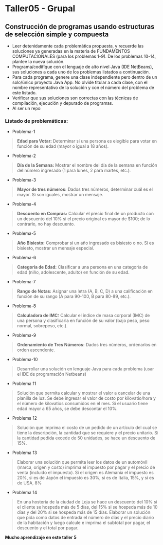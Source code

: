 # Taller05 - Grupal

## Construcción de programas usando estructuras de selección simple y compuesta

* Leer detenidamente cada problemática propuesta, y recuerde las soluciones ya generadas en la materia de FUNDAMENTOS COMPUTACIONALES (para los problemas 1-9). De los problemas 10-14, plantee la nueva solución. 
* Programa/codifíque con el lenguaje de alto nivel Java (IDE NetBeans), sus soluciones a cada uno de los problemas listados a continuación. 
* Para cada programa, genere una clase independiente pero dentro de un solo/único proyecto Java App. No olvide titular a cada clase, con el nombre representativo de la solución y con el número del problema de este listado. 
* Verificar que sus soluciones son correctas con las técnicas de compilación, ejecución y depurado de programas.
* Al ser un repo

### Listado de problemáticas:

* Problema-1
> **Edad para Votar:** Determinar si una persona es elegible para votar en función de su edad (mayor o igual a 18 años).

* Problema-2
> **Día de la Semana:** Mostrar el nombre del día de la semana en función del número ingresado (1 para lunes, 2 para martes, etc.).

* Problema-3
> **Mayor de tres números:** Dados tres números, determinar cuál es el mayor. Si son iguales, mostrar un mensaje.

* Problema-4
> **Descuento en Compras:** Calcular el precio final de un producto con un descuento del 10% si el precio original es mayor de $100; de lo contrario, no hay descuento.

* Problema-5
> **Año Bisiesto:** Comprobar si un año ingresado es bisiesto o no. Si es bisiesto, mostrar un mensaje especial.

* Problema-6
> **Categoría de Edad:** Clasificar a una persona en una categoría de edad (niño, adolescente, adulto) en función de su edad.

* Problema-7
> **Rango de Notas:** Asignar una letra (A, B, C, D) a una calificación en función de su rango (A para 90-100, B para 80-89, etc.).

* Problema-8
> **Calculadora de IMC:** Calcular el índice de masa corporal (IMC) de una persona y clasificarla en función de su valor (bajo peso, peso normal, sobrepeso, etc.). 

* Problema-9
> **Ordenamiento de Tres Números:** Dados tres números, ordenarlos en orden ascendente.

* Problema-10
> Desarrollar una solución en lenguaje Java para cada problema (usar el IDE de programación Netbeans)

* Problema 11
> Solución que permita calcular y mostrar el valor a cancelar de una planilla de luz. Se debe ingresar el valor de costo por kilovatio/hora y el número de kilovatios consumidos en el mes. Si el usuario tiene edad mayor a 65 años, se debe descontar el 10%.

* Problema 12
> Solución que imprima el costo de un pedido de un artículo del cual se tiene la descripción, la cantidad que se requiere y el precio unitario. Si la cantidad pedida excede de 50 unidades, se hace un descuento de 15%.

* Problema 13
>Elaborar una solución que permita leer los datos de un automóvil (marca, origen y costo) imprima el impuesto por pagar y el precio de venta (incluido el impuesto). Si el origen es Alemania el impuesto es 20%, si es de Japón el impuesto es 30%, si es de Italia, 15%, y si es de USA, 8%

* Problema 14
> En una hosteria de la ciudad de Loja se hace un descuento del 10% si el cliente se hospeda más de 5 días, del 15% si se hospeda más de 10 días y del 20% si se hospeda más de 15 días. Elaborar un solución que pida como datos de entrada el número de días y el precio diario de la habitación y luego calcule e imprima el subtotal por pagar, el descuento y el total por pagar.


**Mucho aprendizaje en este taller 5**
